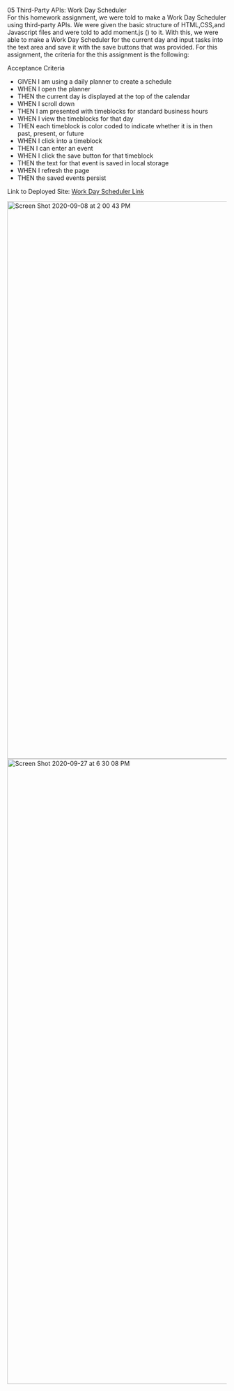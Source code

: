 05 Third-Party APIs: Work Day Scheduler
<br>
For this homework assignment, we were told to make a Work Day Scheduler using third-party APIs. We were given the basic structure of HTML,CSS,and Javascript files  and were told to add moment.js () to it. With this, we were able to make a Work Day Scheduler for the current day and input tasks into the text area and save it with the save buttons that was provided. For this assignment, the criteria for the this assignment is the following: 

Acceptance Criteria
- GIVEN I am using a daily planner to create a schedule
- WHEN I open the planner
- THEN the current day is displayed at the top of the calendar
- WHEN I scroll down
- THEN I am presented with timeblocks for standard business hours
- WHEN I view the timeblocks for that day
- THEN each timeblock is color coded to indicate whether it is in    then past, present, or future
- WHEN I click into a timeblock
- THEN I can enter an event
- WHEN I click the save button for that timeblock
- THEN the text for that event is saved in local storage
- WHEN I refresh the page
- THEN the saved events persist

Link to Deployed Site: [Work Day Scheduler Link ](https://garrib10.github.io/Work-Day-Scheduler/.)

<img width="1279" alt="Screen Shot 2020-09-08 at 2 00 43 PM" src="https://user-images.githubusercontent.com/68867054/92511945-0d82da80-f1dc-11ea-9fd8-6a4281469c62.png">

<img width="1434" alt="Screen Shot 2020-09-27 at 6 30 08 PM" src="https://user-images.githubusercontent.com/68867054/94377442-9d3aeb00-00ef-11eb-95eb-3ddd0b5eebbe.png">
